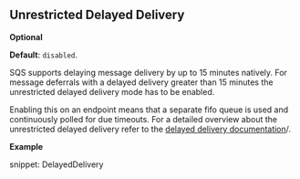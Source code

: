 ## Unrestricted Delayed Delivery 

**Optional**

**Default**: `disabled`.
 
SQS supports delaying message delivery by up to 15 minutes natively. For message deferrals with a delayed delivery greater than 15 minutes the unrestricted delayed delivery mode has to be enabled.

Enabling this on an endpoint means that a separate fifo queue is used and continuously polled for due timeouts. For a detailed overview about the unrestricted delayed delivery refer to the [delayed delivery documentation](/transports/sqs/delayed-delivery.md)/.

**Example**

snippet: DelayedDelivery
